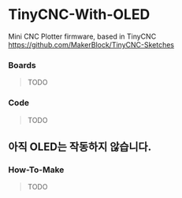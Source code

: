 # TinyCNC-With-OLED
Mini CNC Plotter firmware, based in TinyCNC https://github.com/MakerBlock/TinyCNC-Sketches

### Boards
> TODO

### Code
> TODO

## 아직 OLED는 작동하지 않습니다.

### How-To-Make
> TODO
